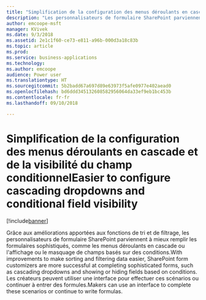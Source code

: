 ```yaml
---
title: "Simplification de la configuration des menus déroulants en cascade et de la visibilité du champ conditionnel"
description: "Les personnalisateurs de formulaire SharePoint parviennent à mieux suivre les scénarios de formulaires sophistiqués, comme les menus déroulants en cascade ou l'affichage ou le masquage de champs basés sur des conditions."
author: emcoope-msft
manager: KVivek
ms.date: 9/3/2018
ms.assetid: 2e1c1f60-ce73-e811-a96b-000d3a18c83b
ms.topic: article
ms.prod: 
ms.service: business-applications
ms.technology: 
ms.author: emcoope
audience: Power user
ms.translationtype: HT
ms.sourcegitcommit: 5b2badd67a697d89e63973f5afe0977e402aead0
ms.openlocfilehash: bd6ddd345132608582956064da33ef9eb1bc453b
ms.contentlocale: fr-fr
ms.lasthandoff: 09/10/2018

---
```

# <a name="easier-to-configure-cascading-dropdowns-and-conditional-field-visibility"></a><span data-ttu-id="af8e1-103">Simplification de la configuration des menus déroulants en cascade et de la visibilité du champ conditionnel</span><span class="sxs-lookup"><span data-stu-id="af8e1-103">Easier to configure cascading dropdowns and conditional field visibility</span></span>


[!include[banner](../../includes/banner.md)]

<span data-ttu-id="af8e1-104">Grâce aux améliorations apportées aux fonctions de tri et de filtrage, les personnalisateurs de formulaire SharePoint parviennent à mieux remplir les formulaires sophistiqués, comme les menus déroulants en cascade ou l'affichage ou le masquage de champs basés sur des conditions.</span><span class="sxs-lookup"><span data-stu-id="af8e1-104">With improvements to make sorting and filtering data easier, SharePoint form customizers are more successful at completing sophisticated forms, such as cascading dropdowns and showing or hiding fields based on conditions.</span></span> <span data-ttu-id="af8e1-105">Les créateurs peuvent utiliser une interface pour effectuer ces scénarios ou continuer à entrer des formules.</span><span class="sxs-lookup"><span data-stu-id="af8e1-105">Makers can use an interface to complete these scenarios or continue to write formulas.</span></span>

